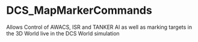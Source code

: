 # DCS_MapMarkerCommands
Allows Control of AWACS, ISR and TANKER AI as well as marking targets in the 3D World live in the DCS World simulation
